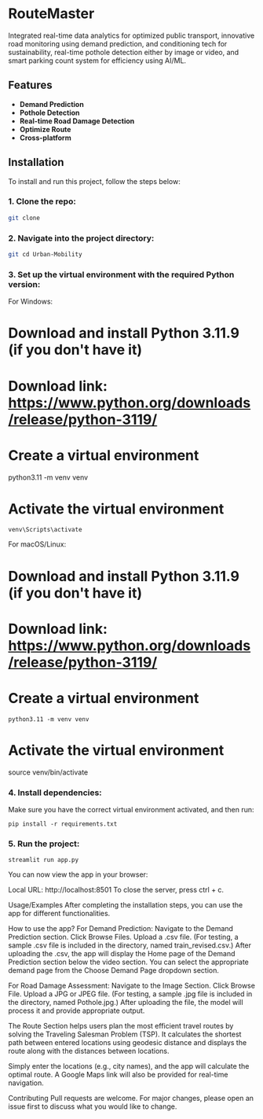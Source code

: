 # RouteMaster 

Integrated real-time data analytics for optimized public transport, innovative road monitoring using demand prediction, and conditioning tech for sustainability, real-time pothole detection either by image or video, and smart parking count system for efficiency using AI/ML.

## Features

- **Demand Prediction**
- **Pothole Detection**
- **Real-time Road Damage Detection**
- **Optimize Route**
- **Cross-platform**

## Installation

To install and run this project, follow the steps below:

### 1. Clone the repo:

```bash
git clone 
```

### 2. Navigate into the project directory:
```bash
git cd Urban-Mobility
```

### 3. Set up the virtual environment with the required Python version:
For Windows:

# Download and install Python 3.11.9 (if you don't have it)
# Download link: https://www.python.org/downloads/release/python-3119/

# Create a virtual environment
python3.11 -m venv venv

# Activate the virtual environment
```
venv\Scripts\activate
```
For macOS/Linux:

# Download and install Python 3.11.9 (if you don't have it)
# Download link: https://www.python.org/downloads/release/python-3119/

# Create a virtual environment
```
python3.11 -m venv venv
```

# Activate the virtual environment
source venv/bin/activate
### 4. Install dependencies:
Make sure you have the correct virtual environment activated, and then run:

```
pip install -r requirements.txt
```

### 5. Run the project:
```
streamlit run app.py
```
You can now view the app in your browser:

Local URL: http://localhost:8501
To close the server, press ctrl + c.

Usage/Examples
After completing the installation steps, you can use the app for different functionalities.

How to use the app?
For Demand Prediction:
Navigate to the Demand Prediction section.
Click Browse Files.
Upload a .csv file. (For testing, a sample .csv file is included in the directory, named train_revised.csv.)
After uploading the .csv, the app will display the Home page of the Demand Prediction section below the video section.
You can select the appropriate demand page from the Choose Demand Page dropdown section.


For Road Damage Assessment:
Navigate to the Image Section.
Click Browse File.
Upload a JPG or JPEG file. (For testing, a sample .jpg file is included in the directory, named Pothole.jpg.)
After uploading the file, the model will process it and provide appropriate output.

The Route Section helps users plan the most efficient travel routes by solving the Traveling Salesman Problem (TSP). It calculates the shortest path between entered locations using geodesic distance and displays the route along with the distances between locations.

Simply enter the locations (e.g., city names), and the app will calculate the optimal route. A Google Maps link will also be provided for real-time navigation.



Contributing
Pull requests are welcome. For major changes, please open an issue first to discuss what you would like to change.
